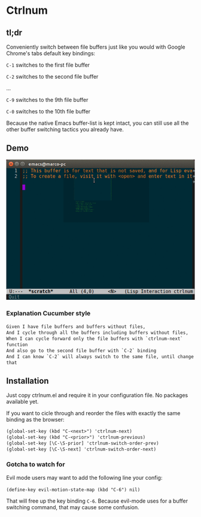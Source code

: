# Ctrlnum

## tl;dr

Conveniently switch between file buffers just like you would with
Google Chrome's tabs default key bindings:

`C-1` switches to the first file buffer

`C-2` switches to the second file buffer

...

`C-9` switches to the 9th file buffer

`C-0` switches to the 10th file buffer

Because the native Emacs buffer-list is kept intact, you can still use all
the other buffer switching tactics you already have.

## Demo

![ctrlnum demo](https://github.com/marcofognog/ctrlnum/blob/master/demo.gif)

### Explanation Cucumber style

```
Given I have file buffers and buffers without files,
And I cycle through all the buffers including buffers without files,
When I can cycle forward only the file buffers with `ctrlnum-next` function
And also go to the second file buffer with `C-2` binding
And I can know `C-2` will always switch to the same file, until change that
```


## Installation

Just copy ctrlnum.el and require it in your configuration file. No packages available yet.

If you want to cicle through and reorder the files with exactly the same binding as the browser:

```
(global-set-key (kbd "C-<next>") 'ctrlnum-next)
(global-set-key (kbd "C-<prior>") 'ctrlnum-previous)
(global-set-key [\C-\S-prior] 'ctrlnum-switch-order-prev)
(global-set-key [\C-\S-next] 'ctrlnum-switch-order-next)
```

### Gotcha to watch for
Evil mode users may want to add the following line your config:

`(define-key evil-motion-state-map (kbd "C-6") nil)`

That will free up the key binding `C-6`. Because evil-mode uses for a buffer switching command, that may cause some confusion.